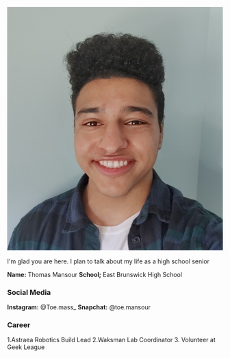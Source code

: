 ![image](/assets/images/rutgers.jpg)

I'm glad you are here. I plan to talk about my life as a high school senior

**Name:** Thomas Mansour
**School;** East Brunswick High School

### Social Media
**Instagram:** @Toe.mass_
**Snapchat:** @toe.mansour

### Career
  1.Astraea Robotics Build Lead
  2.Waksman Lab Coordinator
  3. Volunteer at Geek League
